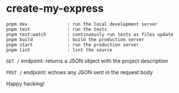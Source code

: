 # create-my-express

```
pnpm dev               : run the local development server
pnpm test              : run the tests
pnpm test:watch        : continuously run tests as files update
pnpm build             : build the production server
pnpm start             : run the production server
pnpm lint              : lint the source
```

`GET /` endpoint: returns a JSON object with the project description

`POST /` endpoint: echoes any JSON sent in the request body

Happy hacking!
